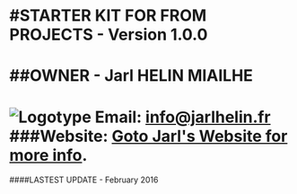 #STARTER KIT FOR FROM PROJECTS - Version 1.0.0
=============================
##OWNER - Jarl HELIN MIAILHE
=============================
![Logotype](http://jarlhelin.fr/thunderbird/jhdwpLogo.png)
Email: info@jarlhelin.fr
###Website: [Goto Jarl's Website for more info](http://jarlhelin.fr/ "Goto Jarl's Website for more info").
=============================
####LASTEST UPDATE - February 2016